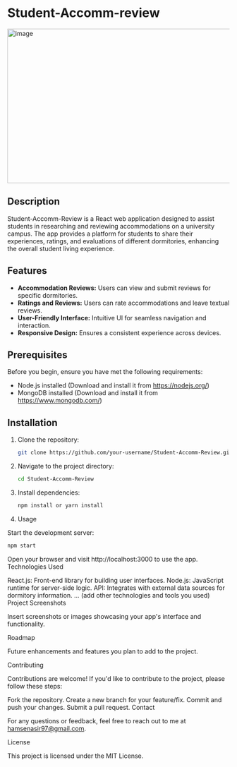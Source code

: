 # Student-Accomm-review

<img width="553" height="350" align="center" alt="image" src="https://github.com/hamse47/Student-Accomm-review/assets/78507974/11138913-3d47-4fe6-902d-d7a4a8d7f33a">


## Description

Student-Accomm-Review is a React web application designed to assist students in researching and reviewing accommodations on a university campus. The app provides a platform for students to share their experiences, ratings, and evaluations of different dormitories, enhancing the overall student living experience.

## Features

- **Accommodation Reviews:** Users can view and submit reviews for specific dormitories.
- **Ratings and Reviews:** Users can rate accommodations and leave textual reviews.
- **User-Friendly Interface:** Intuitive UI for seamless navigation and interaction.
- **Responsive Design:** Ensures a consistent experience across devices.

## Prerequisites

Before you begin, ensure you have met the following requirements:
- Node.js installed (Download and install it from https://nodejs.org/)
- MongoDB installed (Download and install it from https://www.mongodb.com/)

## Installation

1. Clone the repository:
   ```bash
   git clone https://github.com/your-username/Student-Accomm-Review.git

2. Navigate to the project directory:
   
   ```bash
   cd Student-Accomm-Review

3. Install dependencies:

   ```bash
   npm install or yarn install

4. Usage

Start the development server:
   ```bash
   npm start
```
Open your browser and visit http://localhost:3000 to use the app.
Technologies Used

React.js: Front-end library for building user interfaces.
Node.js: JavaScript runtime for server-side logic.
API: Integrates with external data sources for dormitory information.
... (add other technologies and tools you used)
Project Screenshots

Insert screenshots or images showcasing your app's interface and functionality.

Roadmap

Future enhancements and features you plan to add to the project.

Contributing

Contributions are welcome! If you'd like to contribute to the project, please follow these steps:

Fork the repository.
Create a new branch for your feature/fix.
Commit and push your changes.
Submit a pull request.
Contact

For any questions or feedback, feel free to reach out to me at hamsenasir97@gmail.com.

License

This project is licensed under the MIT License.
